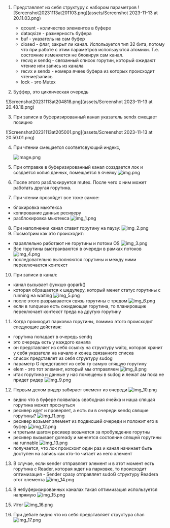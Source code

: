 1. Представляет из себя структуру с набором параметров
   ![Screenshot20231113at201103.png](assets/Screenshot 2023-11-13 at 20.11.03.png)

   - qcount - количество элементов в буфере
   - dataqsize - размерность буфера
   - buf - указатель на сам буфер
   - closed - флаг, закрыт ли канал. Используется тип 32 бита, потому что при работе с этим параметров используются атомики. Т.е. состояние изменяется не блокируя сам канал.
   - recvq и sendq - связанный список горутин, который ожидают чтение или запись из канала
   - recvx и sendx - номера ячеек буфера из которых происходит чтение/запись
   - lock - это Mutex
2. Буффер, это циклическая очередь

![Screenshot20231113at204818.png](assets/Screenshot 2023-11-13 at 20.48.18.png)

3. При записи в буферизированный канал указатель sendx смещает позицию

![Screenshot20231113at205001.png](assets/Screenshot 2023-11-13 at 20.50.01.png)

4. При чтении смещается соответсвующий индекс,

   ![image.png](assets/image.png)

5. При отправке в буферизированный канал созздается лок и создается копия данных, помещается в ячейку
![img.png](img.png)

6. После этого разблокируется mutex. После чего с ним может работать другая горутина. 

7. При чтении прозойдет все тоже самое:  
- блокировка мьютекса
- копирование данных ресиверу 
- разблокировка мьютекса
![img_1.png](img_1.png)

8. При наполнении канал ставит горутину на паузу: 
![img_2.png](img_2.png)
9. Посмотрим как это происходит: 
- параллельно работают не горутины и потоки OS
![img_3.png](img_3.png)
- Все горутины выстраиваются в очереди в рамках потоков
![img_4.png](img_4.png)
- последовательно выполняются горутины и между ними переключается контекст
10. При записи в канал: 
- канал вызывает функцю gopark()
- которая обращается к шедулеру, который менет статус горутины с running на waiting
![img_5.png](img_5.png)
- после этого разрыавается связь горутины с тредом
![img_6.png](img_6.png)
- если в runqueue есть ожидающая горутина, то планировщик переключает контекст треда на другую горутину

11. Когда проиходит парковка горутины, помимо этого происходит следующие дейстивя: 
- горутина попадает в очередь sendq
- это очередь есть у каждого канала 
- он представляет из себя ссылку на структуру waitq, которая хранит у себя указатели на начало и конец связанного списка
- список представлет из себя структуру sudog
- параметр G представлет из себя ту самую спящую горутину
- elem - это тот элемент, который мы отправляем
![img_8.png](img_8.png)
- итак горутина и данные у нас помещены в sudog и лежат ам пока не придет ридер
![img_9.png](img_9.png)

12. Первым делом ридер забирает элемент из очереди 
![img_10.png](img_10.png)
- видно что в буфере появилась свободная ячейка и наша спящая горутина может проснуться
- ресивер идет и проверяет, а есть ли в очереди sendq свящие горутины?
![img_11.png](img_11.png)
- ресивер возьмет элемент из подвисшей очереди и положит его в буфер 
![img_12.png](img_12.png)
- и третьим шагом ресивер возьмется за пробуждение горутны
- ресивер вызывает goready  и меняется состояние спящей горутины на runnable
![img_13.png](img_13.png)
- получается, что лок происхоит один раз и канал начинает быть доступен на запись как кто-то читает из него элемент

13. В случае, если sender отправляет элемент и в этот момент есть горутина с Reader, которая ждет на парковке, то происходит оптимизация - Sender сразу отправляет sudoG структуру Readerа этот элемента
![img_14.png](img_14.png)

14. В небуферизированных каналах такая оптимизация используется напрямую
![img_15.png](img_15.png)

15. Итог
![img_16.png](img_16.png)

16. При дебаге видно что из себя представляет структура chan
![img_17.png](img_17.png)